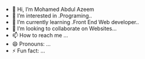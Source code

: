 - 👋 Hi, I’m Mohamed Abdul Azeem 
- 👀 I’m interested in .Programing..
- 🌱 I’m currently learning .Front End Web developer..
- 💞️ I’m looking to collaborate on Websites...
- 📫 How to reach me ...
- 😄 Pronouns: ...
- ⚡ Fun fact: ...

<!---
BEMO2002/BEMO2002 is a ✨ special ✨ repository because its `README.md` (this file) appears on your GitHub profile.
You can click the Preview link to take a look at your changes.
--->

